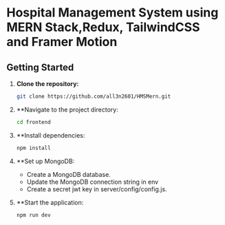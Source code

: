 # Hospital Management System using MERN Stack,Redux, TailwindCSS and Framer Motion

## Getting Started

1. **Clone the repository:**

   ```bash
   git clone https://github.com/all3n2601/HMSMern.git
   ```
2. **Navigate to the project directory:

   ```bash
   cd frontend
   ```
3. **Install dependencies:

   ```bash
   npm install
   ```
4. **Set up MongoDB:
   - Create a MongoDB database.
   - Update the MongoDB connection string in env
   - Create a secret jwt key in  server/config/config.js.

5. **Start the application:

   ```bash
   npm run dev
   ```